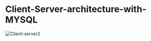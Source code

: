 # Client-Server-architecture-with-MYSQL

![Client-server2](https://user-images.githubusercontent.com/93732510/165303123-baee5b2e-399d-4e85-b01d-eaf38844e0f2.png)
